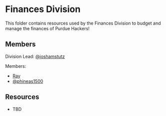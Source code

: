 # Finances Division

This folder contains resources used by the Finances Division to budget and manage the finances of Purdue Hackers!

## Members

Division Lead: [@joshamstutz](https://github.com/purduehackers/dark-forest/blob/main/people/organizers/joshamstutz.md)

Members:
- [Ray](https://github.com/purduehackers/dark-forest/blob/main/people/organizers/rayhanadev.md)
- [@phineas1500](https://github.com/purduehackers/dark-forest/blob/main/people/organizers/phineas1500.md)

## Resources

- TBD

